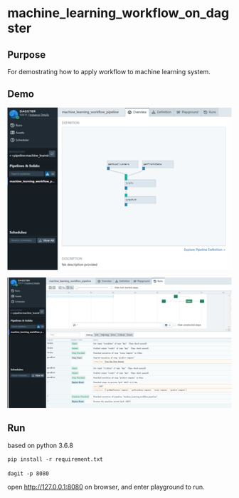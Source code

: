 # machine_learning_workflow_on_dagster

## Purpose
For demostrating how to apply workflow to machine learning system.

## Demo

![topology](topology.png)

![flowchart](flowchart.png)

## Run

based on python 3.6.8

```
pip install -r requirement.txt

dagit -p 8080
```

open http://127.0.0.1:8080 on browser, and enter playground to run.
